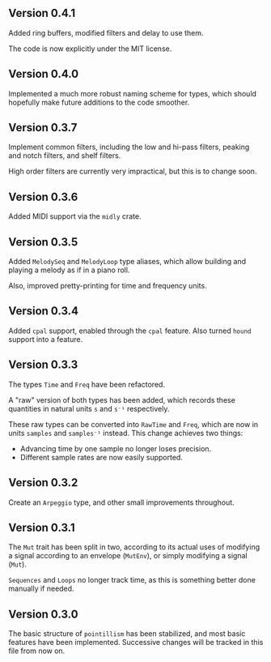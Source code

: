 ## Version 0.4.1

Added ring buffers, modified filters and delay to use them.

The code is now explicitly under the MIT license.

## Version 0.4.0

Implemented a much more robust naming scheme for types, which should hopefully make future additions
to the code smoother.

## Version 0.3.7

Implement common filters, including the low and hi-pass filters, peaking and notch filters, and
shelf filters.

High order filters are currently very impractical, but this is to change soon.

## Version 0.3.6

Added MIDI support via the `midly` crate.

## Version 0.3.5

Added `MelodySeq` and `MelodyLoop` type aliases, which allow building and playing a melody as if in
a piano roll.

Also, improved pretty-printing for time and frequency units.

## Version 0.3.4

Added `cpal` support, enabled through the `cpal` feature. Also turned `hound` support into a
feature.

## Version 0.3.3

The types `Time` and `Freq` have been refactored.

A "raw" version of both types has been added, which records these quantities in natural units `s`
and `s⁻¹` respectively.

These raw types can be converted into `RawTime` and `Freq`, which are now in units `samples` and
`samples⁻¹` instead. This change achieves two things:

- Advancing time by one sample no longer loses precision.
- Different sample rates are now easily supported.

## Version 0.3.2

Create an `Arpeggio` type, and other small improvements throughout.

## Version 0.3.1

The `Mut` trait has been split in two, according to its actual uses of modifying a signal according
to an envelope (`MutEnv`), or simply modifying a signal (`Mut`).

`Sequences` and `Loops` no longer track time, as this is something better done manually if needed.

## Version 0.3.0

The basic structure of `pointillism` has been stabilized, and most basic features have been
implemented. Successive changes will be tracked in this file from now on.